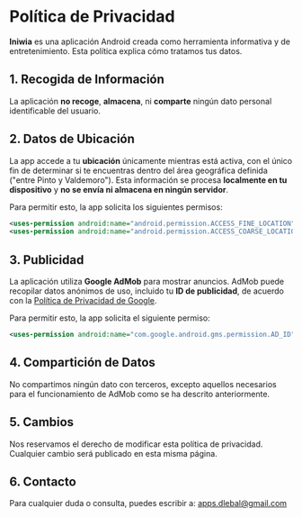 # Política de Privacidad

**Iniwia** es una aplicación Android creada como herramienta informativa y de entretenimiento. Esta política explica cómo tratamos tus datos.

## 1. Recogida de Información

La aplicación **no recoge**, **almacena**, ni **comparte** ningún dato personal identificable del usuario.

## 2. Datos de Ubicación

La app accede a tu **ubicación** únicamente mientras está activa, con el único fin de determinar si te encuentras dentro del área geográfica definida ("entre Pinto y Valdemoro"). Esta información se procesa **localmente en tu dispositivo** y **no se envía ni almacena en ningún servidor**.

Para permitir esto, la app solicita los siguientes permisos:

```xml
<uses-permission android:name="android.permission.ACCESS_FINE_LOCATION" />
<uses-permission android:name="android.permission.ACCESS_COARSE_LOCATION" />
```

## 3. Publicidad

La aplicación utiliza **Google AdMob** para mostrar anuncios. AdMob puede recopilar datos anónimos de uso, incluido tu **ID de publicidad**, de acuerdo con la [Política de Privacidad de Google](https://policies.google.com/privacy?hl=es).

Para permitir esto, la app solicita el siguiente permiso:

```xml
<uses-permission android:name="com.google.android.gms.permission.AD_ID" />
```

## 4. Compartición de Datos

No compartimos ningún dato con terceros, excepto aquellos necesarios para el funcionamiento de AdMob como se ha descrito anteriormente.

## 5. Cambios

Nos reservamos el derecho de modificar esta política de privacidad. Cualquier cambio será publicado en esta misma página.

## 6. Contacto

Para cualquier duda o consulta, puedes escribir a: [apps.dlebal@gmail.com](apps.dlebal@gmail.com)
